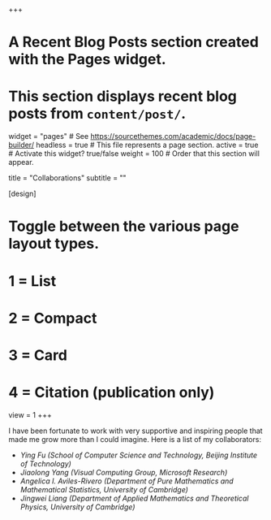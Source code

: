 +++
# A Recent Blog Posts section created with the Pages widget.
# This section displays recent blog posts from `content/post/`.

widget = "pages"  # See https://sourcethemes.com/academic/docs/page-builder/
headless = true  # This file represents a page section.
active = true  # Activate this widget? true/false
weight = 100  # Order that this section will appear.

title = "Collaborations"
subtitle = ""

[design]
  # Toggle between the various page layout types.
  #   1 = List
  #   2 = Compact
  #   3 = Card
  #   4 = Citation (publication only)
  view = 1
+++

I have been fortunate to work with very supportive and inspiring people that made me grow more than I could imagine. 
Here is a list of my collaborators:

- *Ying Fu (School of Computer Science and Technology, Beijing Institute of Technology)*
- *Jiaolong Yang (Visual Computing Group, Microsoft Research)*
- *Angelica I. Aviles-Rivero (Department of Pure Mathematics and Mathematical Statistics, University of Cambridge)*
- *Jingwei Liang (Department of Applied Mathematics and Theoretical Physics, University of Cambridge)*
